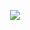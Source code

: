 <p align="center"><img src="https://www.konduto.com/wp-content/uploads/2020/03/konduto-logotipo.png"></p>